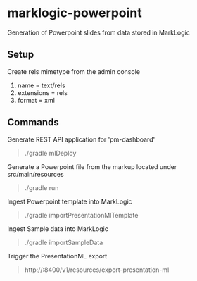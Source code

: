 # marklogic-powerpoint
Generation of Powerpoint slides from data stored in MarkLogic

## Setup

Create rels mimetype from the admin console
1. name = text/rels
2. extensions = rels
3. format = xml

## Commands

Generate REST API application for 'pm-dashboard'
 > ./gradle mlDeploy 

Generate a Powerpoint file from the markup located under src/main/resources
 > ./gradle run

Ingest Powerpoint template into MarkLogic
 > ./gradle importPresentationMlTemplate
 
Ingest Sample data into MarkLogic
 > ./gradle importSampleData

Trigger the PresentationML export
 > http://<host>:8400/v1/resources/export-presentation-ml

